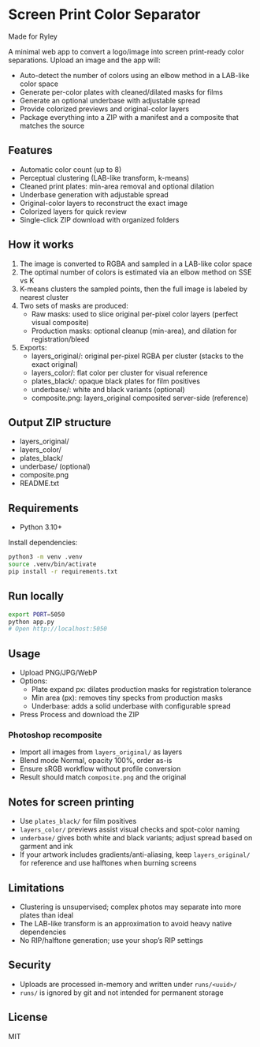 # Screen Print Color Separator

Made for Ryley

A minimal web app to convert a logo/image into screen print-ready color separations. Upload an image and the app will:

- Auto-detect the number of colors using an elbow method in a LAB-like color space
- Generate per-color plates with cleaned/dilated masks for films
- Generate an optional underbase with adjustable spread
- Provide colorized previews and original-color layers
- Package everything into a ZIP with a manifest and a composite that matches the source

## Features

- Automatic color count (up to 8)
- Perceptual clustering (LAB-like transform, k-means)
- Cleaned print plates: min-area removal and optional dilation
- Underbase generation with adjustable spread
- Original-color layers to reconstruct the exact image
- Colorized layers for quick review
- Single-click ZIP download with organized folders

## How it works

1. The image is converted to RGBA and sampled in a LAB-like color space
2. The optimal number of colors is estimated via an elbow method on SSE vs K
3. K-means clusters the sampled points, then the full image is labeled by nearest cluster
4. Two sets of masks are produced:
   - Raw masks: used to slice original per-pixel color layers (perfect visual composite)
   - Production masks: optional cleanup (min-area), and dilation for registration/bleed
5. Exports:
   - layers_original/: original per-pixel RGBA per cluster (stacks to the exact original)
   - layers_color/: flat color per cluster for visual reference
   - plates_black/: opaque black plates for film positives
   - underbase/: white and black variants (optional)
   - composite.png: layers_original composited server-side (reference)

## Output ZIP structure

- layers_original/
- layers_color/
- plates_black/
- underbase/ (optional)
- composite.png
- README.txt

## Requirements

- Python 3.10+

Install dependencies:

```bash
python3 -m venv .venv
source .venv/bin/activate
pip install -r requirements.txt
```

## Run locally

```bash
export PORT=5050
python app.py
# Open http://localhost:5050
```

## Usage

- Upload PNG/JPG/WebP
- Options:
  - Plate expand px: dilates production masks for registration tolerance
  - Min area (px): removes tiny specks from production masks
  - Underbase: adds a solid underbase with configurable spread
- Press Process and download the ZIP

### Photoshop recomposite

- Import all images from `layers_original/` as layers
- Blend mode Normal, opacity 100%, order as-is
- Ensure sRGB workflow without profile conversion
- Result should match `composite.png` and the original

## Notes for screen printing

- Use `plates_black/` for film positives
- `layers_color/` previews assist visual checks and spot-color naming
- `underbase/` gives both white and black variants; adjust spread based on garment and ink
- If your artwork includes gradients/anti-aliasing, keep `layers_original/` for reference and use halftones when burning screens

## Limitations

- Clustering is unsupervised; complex photos may separate into more plates than ideal
- The LAB-like transform is an approximation to avoid heavy native dependencies
- No RIP/halftone generation; use your shop’s RIP settings

## Security

- Uploads are processed in-memory and written under `runs/<uuid>/`
- `runs/` is ignored by git and not intended for permanent storage

## License

MIT

